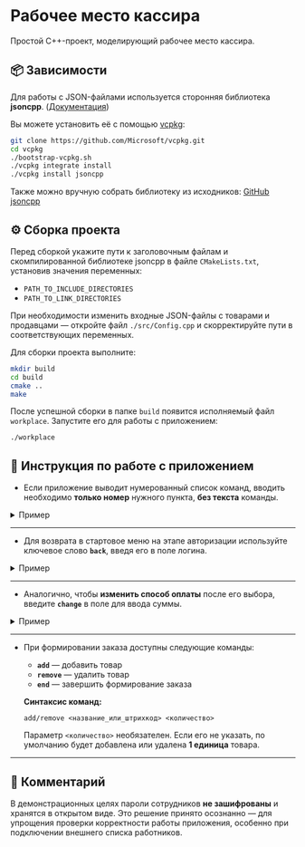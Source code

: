 # Рабочее место кассира

Простой C++-проект, моделирующий рабочее место кассира.

## 📦 Зависимости

Для работы с JSON-файлами используется сторонняя библиотека **jsoncpp**. ([Документация](https://open-source-parsers.github.io/jsoncpp-docs/doxygen/index.html))

Вы можете установить её с помощью [vcpkg](https://github.com/Microsoft/vcpkg):

```bash
git clone https://github.com/Microsoft/vcpkg.git
cd vcpkg
./bootstrap-vcpkg.sh
./vcpkg integrate install
./vcpkg install jsoncpp
```

Также можно вручную собрать библиотеку из исходников:
[GitHub jsoncpp](https://github.com/open-source-parsers/jsoncpp)

## ⚙️ Сборка проекта

Перед сборкой укажите пути к заголовочным файлам и скомпилированной библиотеке jsoncpp в файле `CMakeLists.txt`, установив значения переменных:

- `PATH_TO_INCLUDE_DIRECTORIES`
- `PATH_TO_LINK_DIRECTORIES`

При необходимости изменить входные JSON-файлы с товарами и продавцами — откройте файл `./src/Config.cpp` и скорректируйте пути в соответствующих переменных.

Для сборки проекта выполните:

```bash
mkdir build
cd build
cmake ..
make
```

После успешной сборки в папке `build` появится исполняемый файл `workplace`. Запустите его для работы с приложением:

```bash
./workplace
```
## 📘 Инструкция по работе с приложением

- Если приложение выводит нумерованный список команд, вводить необходимо **только номер** нужного пункта, **без текста** команды.

<details>
<summary>Пример</summary>

```
Please, select the action:
    1. Sign in
    2. Quit the program
1
```
</details>

---

- Для возврата в стартовое меню на этапе авторизации используйте ключевое слово **`back`**, введя его в поле логина.

<details>
<summary>Пример</summary>

```
Please, select the action:
    1. Sign in
    2. Quit the program
1
Type "back" to return to start menu
Enter your login: back
```
</details>

---

- Аналогично, чтобы **изменить способ оплаты** после его выбора, введите **`change`** в поле для ввода суммы.

<details>
<summary>Пример</summary>

```
The amount of order: 399.50
Please, choose a payment type:

    1. Cash
    2. Non-cash
    3. Cancel the order
    
2
To change payment type, please type "change"
Enter the amount of money in the bank account: 
change
```
</details>

---

- При формировании заказа доступны следующие команды:

  - **`add`** — добавить товар
  - **`remove`** — удалить товар
  - **`end`** — завершить формирование заказа

  **Синтаксис команд:**

  ```
  add/remove <название_или_штрихкод> <количество>
  ```

  Параметр `<количество>` необязателен. Если его не указать, по умолчанию будет добавлена или удалена **1 единица** товара.

---

## 💬 Комментарий

В демонстрационных целях пароли сотрудников **не зашифрованы** и хранятся в открытом виде. Это решение принято осознанно — для упрощения проверки корректности работы приложения, особенно при подключении внешнего списка работников.
